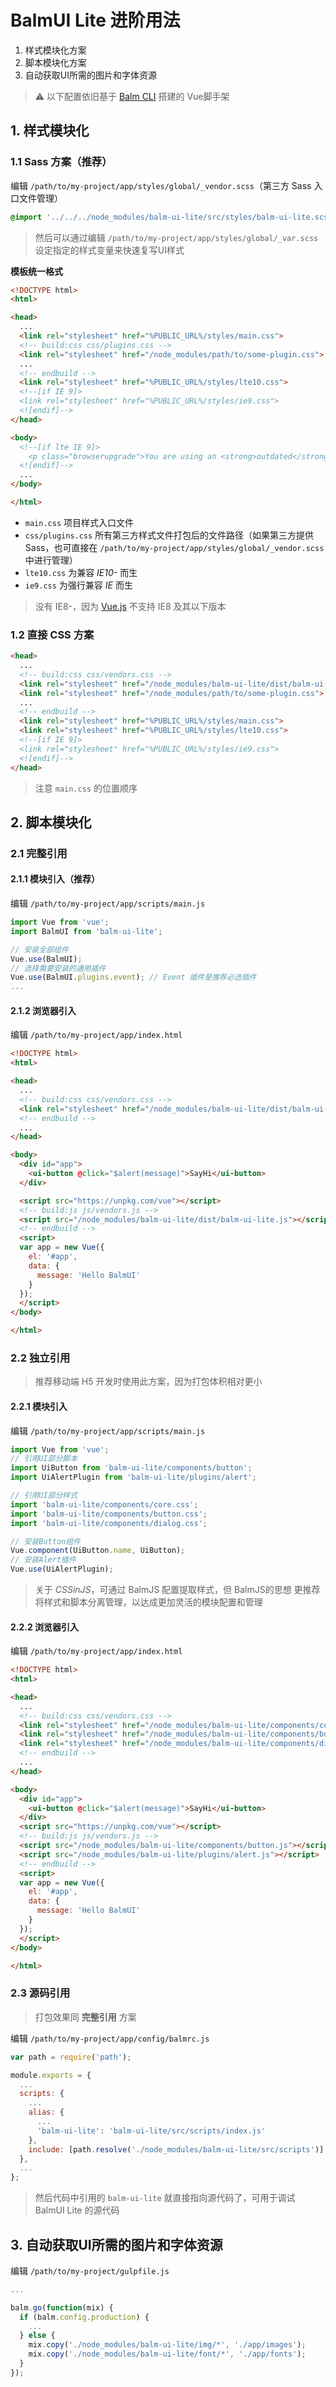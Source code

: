 # BalmUI Lite 进阶用法

1. 样式模块化方案
2. 脚本模块化方案
3. 自动获取UI所需的图片和字体资源

> ⚠️ 以下配置依旧基于 [Balm CLI](https://github.com/balmjs/balm-cli) 搭建的 Vue脚手架

## 1. 样式模块化

### 1.1 Sass 方案（推荐）

编辑 `/path/to/my-project/app/styles/global/_vendor.scss`（第三方 Sass 入口文件管理）

```css
@import '../../../node_modules/balm-ui-lite/src/styles/balm-ui-lite.scss';
```

> 然后可以通过编辑 `/path/to/my-project/app/styles/global/_var.scss` 设定指定的样式变量来快速复写UI样式

__模板统一格式__

```html
<!DOCTYPE html>
<html>

<head>
  ...
  <link rel="stylesheet" href="%PUBLIC_URL%/styles/main.css">
  <!-- build:css css/plugins.css -->
  <link rel="stylesheet" href="/node_modules/path/to/some-plugin.css">
  ...
  <!-- endbuild -->
  <link rel="stylesheet" href="%PUBLIC_URL%/styles/lte10.css">
  <!--[if IE 9]>
  <link rel="stylesheet" href="%PUBLIC_URL%/styles/ie9.css">
  <![endif]-->
</head>

<body>
  <!--[if lte IE 9]>
    <p class="browserupgrade">You are using an <strong>outdated</strong> browser. Please <a href="https://browsehappy.com/">upgrade your browser</a> to improve your experience and security.</p>
  <![endif]-->
  ...
</body>

</html>
```

- `main.css` 项目样式入口文件
- `css/plugins.css` 所有第三方样式文件打包后的文件路径（如果第三方提供 Sass，也可直接在 `/path/to/my-project/app/styles/global/_vendor.scss` 中进行管理）
- `lte10.css` 为兼容 _IE10-_ 而生
- `ie9.css` 为强行兼容 _IE_ 而生

> 没有 IE8-，因为 [Vue.js](https://vuejs.org/v2/guide/installation.html) 不支持 IE8 及其以下版本

### 1.2 直接 CSS 方案

```html
<head>
  ...
  <!-- build:css css/vendors.css -->
  <link rel="stylesheet" href="/node_modules/balm-ui-lite/dist/balm-ui-lite.css">
  <link rel="stylesheet" href="/node_modules/path/to/some-plugin.css">
  ...
  <!-- endbuild -->
  <link rel="stylesheet" href="%PUBLIC_URL%/styles/main.css">
  <link rel="stylesheet" href="%PUBLIC_URL%/styles/lte10.css">
  <!--[if IE 9]>
  <link rel="stylesheet" href="%PUBLIC_URL%/styles/ie9.css">
  <![endif]-->
</head>
```

> 注意 `main.css` 的位置顺序

## 2. 脚本模块化

### 2.1 完整引用

#### 2.1.1 模块引入（推荐）

编辑 `/path/to/my-project/app/scripts/main.js`

```js
import Vue from 'vue';
import BalmUI from 'balm-ui-lite';

// 安装全部组件
Vue.use(BalmUI);
// 选择需要安装的通用插件
Vue.use(BalmUI.plugins.event); // Event 插件是推荐必选插件
...
```

#### 2.1.2 浏览器引入

编辑 `/path/to/my-project/app/index.html`

```html
<!DOCTYPE html>
<html>

<head>
  ...
  <!-- build:css css/vendors.css -->
  <link rel="stylesheet" href="/node_modules/balm-ui-lite/dist/balm-ui-lite.css">
  <!-- endbuild -->
  ...
</head>

<body>
  <div id="app">
    <ui-button @click="$alert(message)">SayHi</ui-button>
  </div>

  <script src="https://unpkg.com/vue"></script>
  <!-- build:js js/vendors.js -->
  <script src="/node_modules/balm-ui-lite/dist/balm-ui-lite.js"></script>
  <!-- endbuild -->
  <script>
  var app = new Vue({
    el: '#app',
    data: {
      message: 'Hello BalmUI'
    }
  });
  </script>
</body>

</html>
```

### 2.2 独立引用

> 推荐移动端 H5 开发时使用此方案，因为打包体积相对更小

#### 2.2.1 模块引入

编辑 `/path/to/my-project/app/scripts/main.js`

```js
import Vue from 'vue';
// 引用UI部分脚本
import UiButton from 'balm-ui-lite/components/button';
import UiAlertPlugin from 'balm-ui-lite/plugins/alert';

// 引用UI部分样式
import 'balm-ui-lite/components/core.css';
import 'balm-ui-lite/components/button.css';
import 'balm-ui-lite/components/dialog.css';

// 安装Button组件
Vue.component(UiButton.name, UiButton);
// 安装Alert插件
Vue.use(UiAlertPlugin);
```

> 关于 _CSSinJS_，可通过 BalmJS 配置提取样式，但 BalmJS的思想 更推荐将样式和脚本分离管理，以达成更加灵活的模块配置和管理

#### 2.2.2 浏览器引入

编辑 `/path/to/my-project/app/index.html`

```html
<!DOCTYPE html>
<html>

<head>
  ...
  <!-- build:css css/vendors.css -->
  <link rel="stylesheet" href="/node_modules/balm-ui-lite/components/core.css">
  <link rel="stylesheet" href="/node_modules/balm-ui-lite/components/button.css">
  <link rel="stylesheet" href="/node_modules/balm-ui-lite/components/dialog.css">
  <!-- endbuild -->
  ...
</head>

<body>
  <div id="app">
    <ui-button @click="$alert(message)">SayHi</ui-button>
  </div>
  <script src="https://unpkg.com/vue"></script>
  <!-- build:js js/vendors.js -->
  <script src="/node_modules/balm-ui-lite/components/button.js"></script>
  <script src="/node_modules/balm-ui-lite/plugins/alert.js"></script>
  <!-- endbuild -->
  <script>
  var app = new Vue({
    el: '#app',
    data: {
      message: 'Hello BalmUI'
    }
  });
  </script>
</body>

</html>
```

### 2.3 源码引用

> 打包效果同 __完整引用__ 方案

编辑 `/path/to/my-project/app/config/balmrc.js`

```js
var path = require('path');

module.exports = {
  ...
  scripts: {
    ...
    alias: {
      ...
      'balm-ui-lite': 'balm-ui-lite/src/scripts/index.js'
    },
    include: [path.resolve('./node_modules/balm-ui-lite/src/scripts')]
  },
  ...
};
```

> 然后代码中引用的 `balm-ui-lite` 就直接指向源代码了，可用于调试 BalmUI Lite 的源代码

## 3. 自动获取UI所需的图片和字体资源

编辑 `/path/to/my-project/gulpfile.js`

```js
...

balm.go(function(mix) {
  if (balm.config.production) {
    ...
  } else {
    mix.copy('./node_modules/balm-ui-lite/img/*', './app/images');
    mix.copy('./node_modules/balm-ui-lite/font/*', './app/fonts');
  }
});
```
